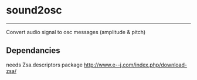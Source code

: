# sound2osc
---
Convert audio signal to osc messages (amplitude & pitch)

## Dependancies
needs Zsa.descriptors package
http://www.e--j.com/index.php/download-zsa/
